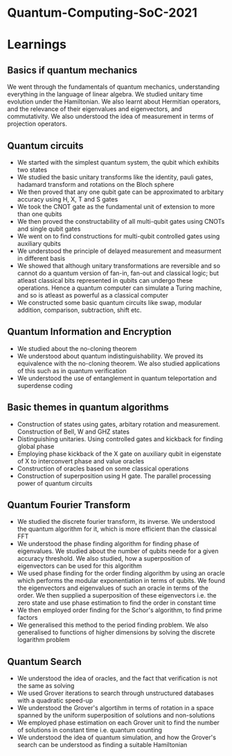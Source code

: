 # Quantum-Computing-SoC-2021

# Learnings

## Basics if quantum mechanics
We went through the fundamentals of quantum mechanics, understanding everything in the language of linear algebra. We studied unitary time evolution under the Hamiltonian. We also learnt about Hermitian operators, and the relevance of their eigenvalues and eigenvectors, and commutativity.
We also understood the idea of measurement in terms of projection operators.

## Quantum circuits
* We started with the simplest quantum system, the qubit which exhibits two states
* We studied the basic unitary transforms like the identity, pauli gates, hadamard transform and rotations on the Bloch sphere
* We then proved that any one qubit gate can be approximated to arbitary accuracy using H, X, T and S gates
* We took the CNOT gate as the fundamental unit of extension to more than one qubits
* We then proved the constructability of all multi-qubit gates using CNOTs and single qubit gates
* We went on to find constructions for multi-qubit controlled gates using auxiliary qubits
* We understood the principle of delayed measurement and measurment in different basis
* We showed that although unitary transformations are reversible and so cannot do a quantum version of fan-in, fan-out and classical logic; but atleast classical bits represented in qubits can undergo these operations. Hence a quantum computer can simulate a Turing machine, and so is atleast as powerful as a classical computer
* We constructed some basic quantum circuits like swap, modular addition, comparison, subtraction, shift etc.

## Quantum Information and Encryption
* We studied about the no-cloning theorem
* We understood about quantum indistinguishability. We proved its equivalence with the no-cloning theorem. We also studied applications of this such as in quantum verification
* We understood the use of entanglement in quantum teleportation and superdense coding

## Basic themes in quantum algorithms
* Construction of states using gates, arbitary rotation and measurement. Construction of Bell, W and GHZ states
* Distinguishing unitaries. Using controlled gates and kickback for finding global phase
* Employing phase kickback of the X gate on auxiliary qubit in eigenstate of X to interconvert phase and value oracles
* Construction of oracles based on some classical operations
* Construction of superposition using H gate. The parallel processing power of quantum circuits

## Quantum Fourier Transform
* We studied the discrete fourier transform, its inverse. We understood the quantum algorithm for it, which is more efficient than the classical FFT
* We understood the phase finding algorithm for finding phase of eigenvalues. We studied about the number of qubits neede for a given accuracy threshold. We also studied, how a superposition of eigenvectors can be used for this algorithm
* We used phase finding for the order finding algorithm by using an oracle which performs the modular exponentiation in terms of qubits. We found the eigenvectors and eigenvalues of such an oracle in terms of the order. We then supplied a superposition of these eigenvectors i.e. the zero state and use phase estimation to find the order in constant time
* We then employed order finding for the Schor's algorithm, to find prime factors
* We generalised this method to the period finding problem. We also generalised to functions of higher dimensions by solving the discrete logarithm problem

## Quantum Search
* We understood the idea of oracles, and the fact that verification is not the same as solving
* We used Grover iterations to search through unstructured databases with a quadratic speed-up
* We understood the Grover's algortihm in terms of rotation in a space spanned by the uniform superposition of solutions and non-solutions
* We employed phase estimation on each Grover unit to find the number of solutions in constant time i.e. quantum counting
* We understood the idea of quantum simulation, and how the Grover's search can be understood as finding a suitable Hamiltonian
